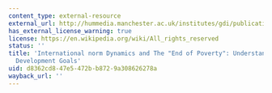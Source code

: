 ```yaml
---
content_type: external-resource
external_url: http://hummedia.manchester.ac.uk/institutes/gdi/publications/workingpapers/bwpi/bwpi-wp-9609.pdf
has_external_license_warning: true
license: https://en.wikipedia.org/wiki/All_rights_reserved
status: ''
title: 'International norm Dynamics and The "End of Poverty": Understanding the Millennium
  Development Goals'
uid: d8362cd8-47e5-472b-b872-9a308626278a
wayback_url: ''
---
```


